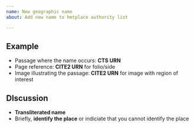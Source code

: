 ```yaml
---
name: New geographic name
about: Add new name to hmtplace authority list

---
```


## Example

-   Passage where the name occurs:  **CTS URN**
-   Page reference:  **CITE2 URN** for folio/side
-   Image  illustrating the passage:    **CITE2 URN** for image with region of interest

##  DIscussion

-  **Transliterated name**
-  Briefly, **identify the place** or indiciate that you cannot identify the place
